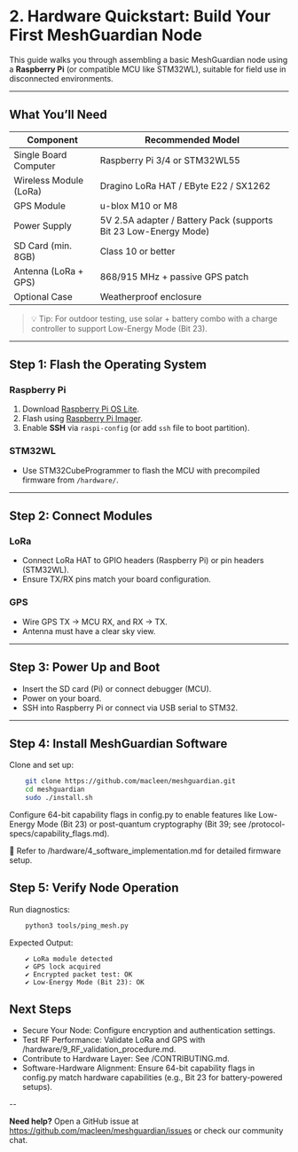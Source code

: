 # 2. Hardware Quickstart: Build Your First MeshGuardian Node

This guide walks you through assembling a basic MeshGuardian node using a **Raspberry Pi** (or compatible MCU like STM32WL), suitable for field use in disconnected environments.

---

## What You’ll Need

| Component                | Recommended Model                    |
|--------------------------|--------------------------------------|
| Single Board Computer    | Raspberry Pi 3/4 or STM32WL55        |
| Wireless Module (LoRa)   | Dragino LoRa HAT / EByte E22 / SX1262 |
| GPS Module               | u-blox M10 or M8                    |
| Power Supply             | 5V 2.5A adapter / Battery Pack (supports Bit 23 Low-Energy Mode) |
| SD Card (min. 8GB)       | Class 10 or better                   |
| Antenna (LoRa + GPS)     | 868/915 MHz + passive GPS patch     |
| Optional Case            | Weatherproof enclosure               |

> 💡 Tip: For outdoor testing, use solar + battery combo with a charge controller to support Low-Energy Mode (Bit 23).

---

## Step 1: Flash the Operating System

### Raspberry Pi

1. Download [Raspberry Pi OS Lite](https://www.raspberrypi.com/software/).
2. Flash using [Raspberry Pi Imager](https://www.raspberrypi.com/software/).
3. Enable **SSH** via `raspi-config` (or add `ssh` file to boot partition).

### STM32WL

- Use STM32CubeProgrammer to flash the MCU with precompiled firmware from `/hardware/`.

---

## Step 2: Connect Modules

### LoRa

- Connect LoRa HAT to GPIO headers (Raspberry Pi) or pin headers (STM32WL).
- Ensure TX/RX pins match your board configuration.

### GPS

- Wire GPS TX → MCU RX, and RX → TX.
- Antenna must have a clear sky view.

---

## Step 3: Power Up and Boot

- Insert the SD card (Pi) or connect debugger (MCU).
- Power on your board.
- SSH into Raspberry Pi or connect via USB serial to STM32.

---

## Step 4: Install MeshGuardian Software

Clone and set up:

```bash
    git clone https://github.com/macleen/meshguardian.git
    cd meshguardian
    sudo ./install.sh
```

Configure 64-bit capability flags in config.py to enable features like Low-Energy Mode (Bit 23) or post-quantum cryptography (Bit 39; see /protocol-specs/capability_flags.md).

🧠 Refer to /hardware/4_software_implementation.md for detailed firmware setup.


## Step 5: Verify Node Operation
Run diagnostics:
```bash
    python3 tools/ping_mesh.py
```
Expected Output:
```output  
    ✔ LoRa module detected  
    ✔ GPS lock acquired  
    ✔ Encrypted packet test: OK  
    ✔ Low-Energy Mode (Bit 23): OK
```
## Next Steps
- Secure Your Node: Configure encryption and authentication settings.
- Test RF Performance: Validate LoRa and GPS with /hardware/9_RF_validation_procedure.md.
- Contribute to Hardware Layer: See /CONTRIBUTING.md.
- Software-Hardware Alignment: Ensure 64-bit capability flags in config.py match hardware capabilities (e.g., Bit 23 for battery-powered setups).  

--

**Need help?** Open a GitHub issue at https://github.com/macleen/meshguardian/issues or check our community chat.